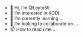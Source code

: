 - 👋 Hi, I’m @Leyto59
- 👀 I’m interested in KODI
- 🌱 I’m currently learning ...
- 💞️ I’m looking to collaborate on ...
- 📫 How to reach me ...

<!---
Leyto59/Leyto59 is a ✨ special ✨ repository because its `README.md` (this file) appears on your GitHub profile.
You can click the Preview link to take a look at your changes.
--->
